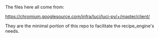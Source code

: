 The files here all come from:

  https://chromium.googlesource.com/infra/luci/luci-py/+/master/client/

They are the minimal portion of this repo to facilitate the recipe_engine's
needs.
